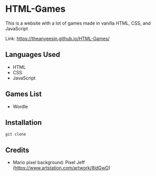 # HTML-Games

This is a website with a lot of games made in vanilla HTML, CSS, and JavaScript

Link: https://theanyeesin.github.io/HTML-Games/

## Languages Used

- HTML
- CSS
- JavaScript

## Games List

- Wordle

## Installation

```
git clone
```

## Credits
- Mario pixel background: Pixel Jeff (https://www.artstation.com/artwork/8ldGwO)
